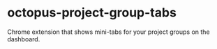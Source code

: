 octopus-project-group-tabs
==========================

Chrome extension that shows mini-tabs for your project groups on the dashboard.
